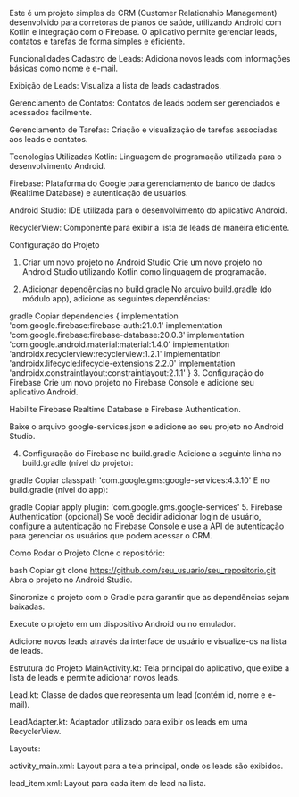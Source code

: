 Este é um projeto simples de CRM (Customer Relationship Management) desenvolvido para corretoras de planos de saúde, utilizando Android com Kotlin e integração com o Firebase. O aplicativo permite gerenciar leads, contatos e tarefas de forma simples e eficiente.

Funcionalidades
Cadastro de Leads: Adiciona novos leads com informações básicas como nome e e-mail.

Exibição de Leads: Visualiza a lista de leads cadastrados.

Gerenciamento de Contatos: Contatos de leads podem ser gerenciados e acessados facilmente.

Gerenciamento de Tarefas: Criação e visualização de tarefas associadas aos leads e contatos.

Tecnologias Utilizadas
Kotlin: Linguagem de programação utilizada para o desenvolvimento Android.

Firebase: Plataforma do Google para gerenciamento de banco de dados (Realtime Database) e autenticação de usuários.

Android Studio: IDE utilizada para o desenvolvimento do aplicativo Android.

RecyclerView: Componente para exibir a lista de leads de maneira eficiente.

Configuração do Projeto
1. Criar um novo projeto no Android Studio
Crie um novo projeto no Android Studio utilizando Kotlin como linguagem de programação.

2. Adicionar dependências no build.gradle
No arquivo build.gradle (do módulo app), adicione as seguintes dependências:

gradle
Copiar
dependencies {
    implementation 'com.google.firebase:firebase-auth:21.0.1'
    implementation 'com.google.firebase:firebase-database:20.0.3'
    implementation 'com.google.android.material:material:1.4.0'
    implementation 'androidx.recyclerview:recyclerview:1.2.1'
    implementation 'androidx.lifecycle:lifecycle-extensions:2.2.0'
    implementation 'androidx.constraintlayout:constraintlayout:2.1.1'
}
3. Configuração do Firebase
Crie um novo projeto no Firebase Console e adicione seu aplicativo Android.

Habilite Firebase Realtime Database e Firebase Authentication.

Baixe o arquivo google-services.json e adicione ao seu projeto no Android Studio.

4. Configuração do Firebase no build.gradle
Adicione a seguinte linha no build.gradle (nível do projeto):

gradle
Copiar
classpath 'com.google.gms:google-services:4.3.10'
E no build.gradle (nível do app):

gradle
Copiar
apply plugin: 'com.google.gms.google-services'
5. Firebase Authentication (opcional)
Se você decidir adicionar login de usuário, configure a autenticação no Firebase Console e use a API de autenticação para gerenciar os usuários que podem acessar o CRM.

Como Rodar o Projeto
Clone o repositório:

bash
Copiar
git clone https://github.com/seu_usuario/seu_repositorio.git
Abra o projeto no Android Studio.

Sincronize o projeto com o Gradle para garantir que as dependências sejam baixadas.

Execute o projeto em um dispositivo Android ou no emulador.

Adicione novos leads através da interface de usuário e visualize-os na lista de leads.

Estrutura do Projeto
MainActivity.kt: Tela principal do aplicativo, que exibe a lista de leads e permite adicionar novos leads.

Lead.kt: Classe de dados que representa um lead (contém id, nome e e-mail).

LeadAdapter.kt: Adaptador utilizado para exibir os leads em uma RecyclerView.

Layouts:

activity_main.xml: Layout para a tela principal, onde os leads são exibidos.

lead_item.xml: Layout para cada item de lead na lista.
